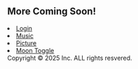 
<html lang="en-US">
<head>
    <meta charset="UTF-8">
    <meta name="viewport" content="width=device-width, initial-scale=1.0">
    <link rel="icon" href="#" type="image">
  
   
</head>
    <body>
        <div class="container-lg px-3 my-5 markdown-body">
        </div>
            <h2>More Coming Soon!</h2>
            <nav>
            <u1>
                <li><a href="#">Login</a>
                <li><a href="https://klenime7.github.io/klenime7/musicplayer/musicplayer.HTML">Music</a>
                <li><a href="#">Picture</a>
                <li><a href="#">Moon Toggle</a>
            <u1>
                <div>Copyright &copy; 2025 Inc. ALL rights resvered.
               </div>
